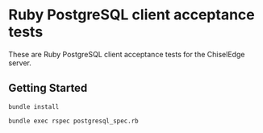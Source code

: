 # Ruby PostgreSQL client acceptance tests

These are Ruby PostgreSQL client acceptance tests for the ChiselEdge server.

## Getting Started

```console
bundle install
```

```console
bundle exec rspec postgresql_spec.rb
```
